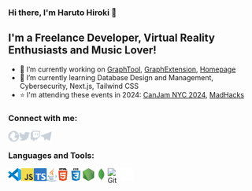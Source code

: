 ### Hi there, I'm Haruto Hiroki 👋

## I'm a Freelance Developer, Virtual Reality Enthusiasts and Music Lover!
- 🔭 I’m currently working on [GraphTool](https://graphtool.harutohiroki.com/), [GraphExtension](https://github.com/HarutoHiroki/HarutoGraphExtension), [Homepage](https://harutohiroki.com)
- 🌱 I’m currently learning Database Design and Management, Cybersecurity, Next.js, Tailwind CSS
- ⭐ I'm attending these events in 2024: [CanJam NYC 2024](https://canjamglobal.com/attend/), [MadHacks](https://www.madhacks.io)

### Connect with me:
[<img align="left" alt="harutohiroki.com" width="22px" src="./assets/globe.svg" />][website]
[<img align="left" alt="HarutoHiroki | Twitter" width="22px" src="./assets/twitter.svg" />][twitter]
[<img align="left" alt="HarutoHiroki | Twitch" width="22px" src="./assets/twitch.svg" />][twitch]
[<img align="left" alt="HarutoHiroki | Telegram" width="22px" src="./assets/telegram.svg" />][telegram]
<br />

### Languages and Tools:
<img align="left" alt="Visual Studio Code" width="26px" src="https://raw.githubusercontent.com/github/explore/80688e429a7d4ef2fca1e82350fe8e3517d3494d/topics/visual-studio-code/visual-studio-code.png" />
<img align="left" alt="JavaScript" width="26px" src="https://raw.githubusercontent.com/github/explore/80688e429a7d4ef2fca1e82350fe8e3517d3494d/topics/javascript/javascript.png" />
<img align="left" alt="TypeScript" width="26px" src="./assets/ts-logo-128.png" />
<img align="left" alt="Java" width="20px" src="./assets/java.png" />
<img align="left" alt="HTML5" width="26px" src="https://raw.githubusercontent.com/github/explore/80688e429a7d4ef2fca1e82350fe8e3517d3494d/topics/html/html.png" />
<img align="left" alt="CSS3" width="26px" src="https://raw.githubusercontent.com/github/explore/80688e429a7d4ef2fca1e82350fe8e3517d3494d/topics/css/css.png" />
<img align="left" alt="Node.js" width="26px" src="https://raw.githubusercontent.com/github/explore/80688e429a7d4ef2fca1e82350fe8e3517d3494d/topics/nodejs/nodejs.png" />
<img align="left" alt="MongoDB" width="26px" src="./assets/mongodb.png" />
<img align="left" alt="Git" width="26px" src="https://git-scm.com/images/logos/downloads/Git-Icon-1788C.svg" />
<img align="left" alt="GitHub" width="26px" src="./assets/github.png" />
<br />
<!--
### What I've been up to:
<a href="https://wakatime.com"><img src="https://wakatime.com/share/@harutohiroki/60232cf8-dd70-4a3b-bb93-2755fb32a79b.png" /></a>

### Silly GitHub Widgets
[![trophy](https://github-profile-trophy.vercel.app/?username=harutohiroki&theme=radical&title=-Issues,-Reviews)](https://github.com/ryo-ma/github-profile-trophy)
<img height="170" align="left" src="https://github-readme-stats.vercel.app/api?username=harutohiroki&theme=radical&count_private=true&include_all_commits=true" />
<img src="https://github-readme-stats.vercel.app/api/top-langs/?username=harutohiroki&theme=radical&layout=compact" />
-->

[website]: https://harutohiroki.com
[twitter]: https://twitter.com/harutohiroki
[twitch]: https://www.twitch.tv/harutohiroki
[telegram]: https://t.me/harutohiroki
